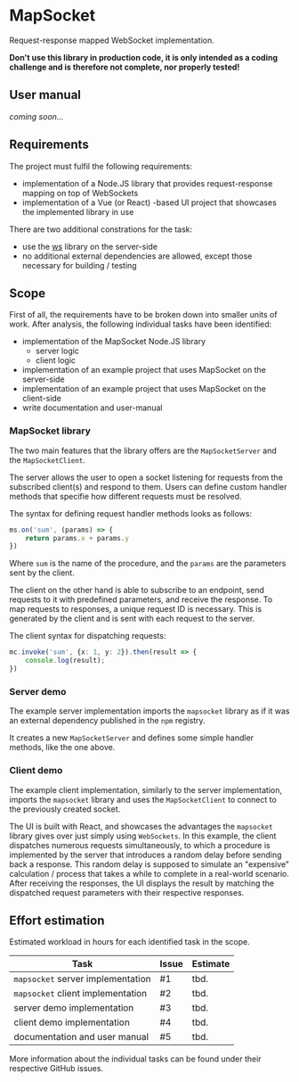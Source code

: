 # MapSocket
Request-response mapped WebSocket implementation.

**Don't use this library in production code, it is only intended as a coding challenge and is therefore not complete, nor properly tested!**

## User manual
*coming soon...*

## Requirements
The project must fulfil the following requirements:
* implementation of a Node.JS library that provides request-response mapping on top of WebSockets
* implementation of a Vue (or React) -based UI project that showcases the implemented library in use

There are two additional constrations for the task:
* use the [ws](https://github.com/websockets/ws) library on the server-side
* no additional external dependencies are allowed, except those necessary for building / testing

## Scope
First of all, the requirements have to be broken down into smaller units of work. After analysis, the following individual tasks have been identified:

* implementation of the MapSocket Node.JS library
    * server logic
    * client logic
* implementation of an example project that uses MapSocket on the server-side
* implementation of an example project that uses MapSocket on the client-side
* write documentation and user-manual

### MapSocket library
The two main features that the library offers are the `MapSocketServer` and the `MapSocketClient`. 

The server allows the user to open a socket listening for requests from the subscribed client(s) and respond to them. Users can define custom handler methods that specifie how different requests must be resolved. 

The syntax for defining request handler methods looks as follows:

```ts
ms.on('sum', (params) => {
    return params.x + params.y
})
```

Where `sum` is the name of the procedure, and the `params` are the parameters sent by the client.

The client on the other hand is able to subscribe to an endpoint, send requests to it with predefined parameters, and receive the response. To map requests to responses, a unique request ID is necessary. This is generated by the client and is sent with each request to the server.

The client syntax for dispatching requests:

```ts
mc.invoke('sum', {x: 1, y: 2}).then(result => {
    console.log(result);
})
```

### Server demo
The example server implementation imports the `mapsocket` library as if it was an external dependency published in the `npm` registry. 

It creates a new `MapSocketServer` and defines some simple handler methods, like the one above.

### Client demo
The example client implementation, similarly to the server implementation, imports the `mapsocket` library and uses the `MapSocketClient` to connect to the previously created socket. 

The UI is built with React, and showcases the advantages the `mapsocket` library gives over just simply using `WebSockets`. In this example, the client dispatches numerous requests simultaneously, to which a procedure is implemented by the server that introduces a random delay before sending back a response. This random delay is supposed to simulate an "expensive" calculation / process that takes a while to complete in a real-world scenario. After receiving the responses, the UI displays the result by matching the dispatched request parameters with their respective responses.


## Effort estimation
Estimated workload in hours for each identified task in the scope.

| Task                              | Issue | Estimate |
| --------------------------------- | ----- | -------- |
| `mapsocket` server implementation | #1    | tbd.     |
| `mapsocket` client implementation | #2    | tbd.     |
| server demo implementation        | #3    | tbd.     |
| client demo implementation        | #4    | tbd.     |
| documentation and user manual     | #5    | tbd.     |

More information about the individual tasks can be found under their respective GitHub issues.